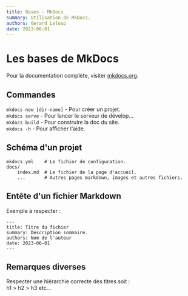 ```yaml
---
title: Bases - MkDocs
summary: Utilisation de MkDocs.
authors: Gerard Leloup
date: 2023-06-01
---
```


# Les bases de MkDocs

Pour la documentation complète, visiter [mkdocs.org](https://www.mkdocs.org).

## Commandes

`mkdocs new [dir-name]` - Pour créer un projet.  
`mkdocs serve` - Pour lancer le serveur de dévelop...  
`mkdocs build` - Pour construire la doc du site.  
`mkdocs -h` - Pour afficher l'aide.

## Schéma d'un projet

    mkdocs.yml    # Le fichier de configuration.
    docs/
        index.md  # Le fichier de la page d'accueil.
        ...       # Autres pages markdown, images et autres fichiers.

## Entête d'un fichier Markdown

Exemple à respecter :  
```
---
title: Titre du fichier
summary: Description sommaire.
authors: Nom de l'auteur
date: 2023-06-01
---
```

## Remarques diverses

Respecter une hiérarchie correcte des titres soit :  
h1 > h2 > h3 etc...
